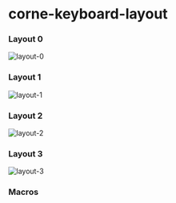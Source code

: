 # corne-keyboard-layout

### Layout 0

![layout-0](https://github.com/devpew/corne-keyboard-layout/blob/main/0-layout.png)

### Layout 1

![layout-1](https://github.com/devpew/corne-keyboard-layout/blob/main/0-layout.png)

### Layout 2

![layout-2](https://github.com/devpew/corne-keyboard-layout/blob/main/0-layout.png)

### Layout 3

![layout-3](https://github.com/devpew/corne-keyboard-layout/blob/main/0-layout.png)

### Macros